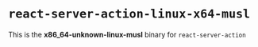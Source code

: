# `react-server-action-linux-x64-musl`

This is the **x86_64-unknown-linux-musl** binary for `react-server-action`
